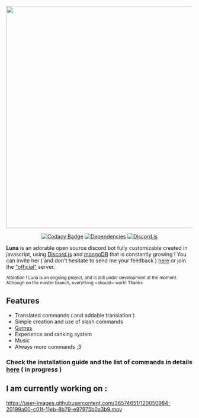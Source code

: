 <div align="center">

  <img src="https://lunadoc.vercel.app/_next/image?url=%2FLuna.png&w=1200&q=75" width="600px">

</small></i>

  [![Codacy Badge](https://img.shields.io/codacy/grade/1770b308454b4ea5915d6b9fe1c631f3?color=2714E0&style=flat-square)](https://www.codacy.com/gh/Asgarrrr/Luna/dashboard?utm_source=github.com&amp;utm_medium=referral&amp;utm_content=Asgarrrr/Luna&amp;utm_campaign=Badge_Grade)
  [![Dependencies](https://img.shields.io/david/Asgarrrrr/Luna?color=4F36EC&style=flat-square)](https://david-dm.org/Asgarrrrr/Luna)
  [![Discord.js](https://img.shields.io/badge/Discord.js-V.12-7354F6?style=flat-square)](https://www.npmjs.com/package/discord.js)

</div>

**Luna** is an adorable open source discord bot fully customizable created in javascript, using [Discord.js](https://discord.js.org) and [mongoDB](https://www.mongodb.com/) that is constantly growing !
You can invite her ( and don't hesitate to send me your feedback ) [here](https://discord.com/api/oauth2/authorize?client_id=662331369392832512&permissions=8&scope=bot%20applications.commands) or join the ["official"](https://discord.gg/EtRcCEHqCK) server.

<small>
  Attention ! Luna is an ongoing project, and is still under development at the moment. Although on the master branch, everything ~should~ work! Thanks
</small>

## Features
- Translated commands ( and addable translation )
- Simple creation and use of slash commands
- [Games]()
- Experience and ranking system
- Music
- Always more commands ;3

### Check the installation guide and the list of commands in details [here](https://lunadoc.vercel.app/) ( in progress )

## I am currently working on  : 

https://user-images.githubusercontent.com/36574651/120050984-20199a00-c01f-11eb-8b79-e97975b0a3b9.mov
